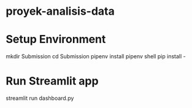 # proyek-analisis-data

# Setup Environment
mkdir Submission
cd Submission
pipenv install
pipenv shell
pip install -

# Run Streamlit app
streamlit run dashboard.py
